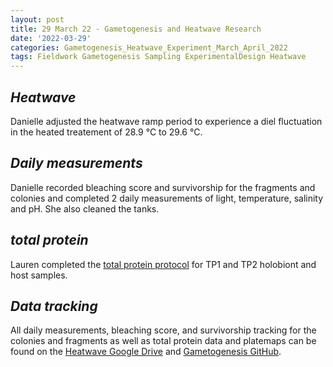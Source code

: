 ```yaml
---
layout: post
title: 29 March 22 - Gametogenesis and Heatwave Research
date: '2022-03-29'
categories: Gametogenesis_Heatwave_Experiment_March_April_2022
tags: Fieldwork Gametogenesis Sampling ExperimentalDesign Heatwave
---
```


## *Heatwave*
Danielle adjusted the heatwave ramp period to experience a diel fluctuation in the heated treatement of 28.9 °C to 29.6 °C.

## *Daily measurements*
Danielle recorded bleaching score and survivorship for the fragments and colonies  and completed 2 daily measurements of light, temperature, salinity and pH. She also cleaned the tanks.

## *total protein*
Lauren completed the [total protein protocol](https://github.com/daniellembecker/Gametogenesis/blob/main/protocols/2020-01-01-Total-Protein-Protocol.md) for TP1 and TP2 holobiont and host samples.


## *Data tracking*
All daily measurements, bleaching score, and survivorship tracking for the colonies and fragments as well as total protein data and platemaps can be found on the [Heatwave Google Drive](https://drive.google.com/drive/u/0/folders/1f0I4fi72gqcFtxoOj08j3n1DRL2GLVKw) and [Gametogenesis GitHub](https://github.com/daniellembecker/Gametogenesis).
